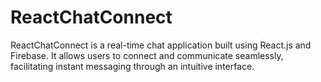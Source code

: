 # ReactChatConnect
ReactChatConnect is a real-time chat application built using React.js and Firebase. It allows users to connect and communicate seamlessly, facilitating instant messaging through an intuitive interface.
